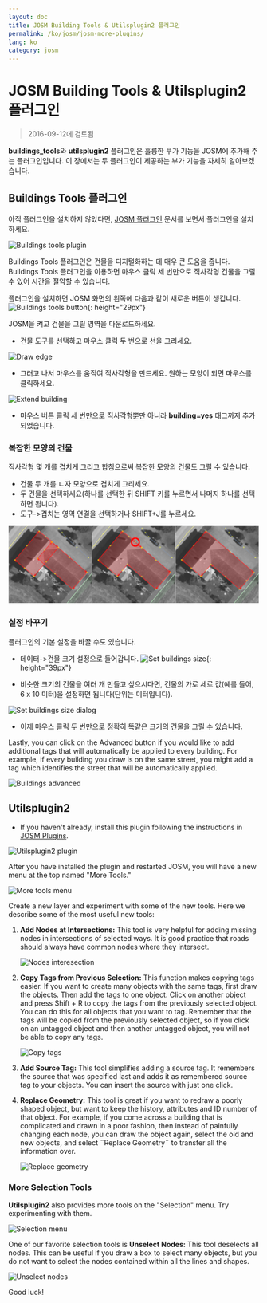 ```yaml
---
layout: doc
title: JOSM Building Tools & Utilsplugin2 플러그인
permalink: /ko/josm/josm-more-plugins/
lang: ko
category: josm
---
```


JOSM Building Tools & Utilsplugin2 플러그인
============

> 2016-09-12에 검토됨  

**buildings_tools**와 **utilsplugin2** 플러그인은 훌륭한 부가 기능을 JOSM에 추가해 주는 플러그인입니다. 이 장에서는 두 플러그인이 제공하는 부가 기능을 자세히 알아보겠습니다.  

Buildings Tools 플러그인
--------------------------

아직 플러그인을 설치하지 않았다면, [JOSM 플러그인](/ko/josm/josm-plugins) 문서를 보면서 플러그인을 설치하세요.  

![Buildings tools plugin][]

Buildings Tools 플러그인은 건물을 디지털화하는 데 매우 큰 도움을 줍니다. Buildings Tools 플러그인을 이용하면 마우스 클릭 세 번만으로 직사각형 건물을 그릴 수 있어 시간을 절약할 수 있습니다.  

플러그인을 설치하면 JOSM 화면의 왼쪽에 다음과 같이 새로운 버튼이 생깁니다. ![Buildings tools button][]{: height="29px"}

JOSM을 켜고 건물을 그릴 영역을 다운로드하세요.  

* 건물 도구를 선택하고 마우스 클릭 두 번으로 선을 그리세요.  

![Draw edge][]

* 그러고 나서 마우스를 움직여 직사각형을 만드세요. 원하는 모양이 되면 마우스를 클릭하세요.  

![Extend building][]

* 마우스 버튼 클릭 세 번만으로 직사각형뿐만 아니라 **building=yes** 태그까지 추가되었습니다.  

### 복잡한 모양의 건물

직사각형 몇 개를 겹치게 그리고 합침으로써 복잡한 모양의 건물도 그릴 수 있습니다.  

* 건물 두 개를 ㄴ자 모양으로 겹치게 그리세요.  
* 두 건물을 선택하세요(하나를 선택한 뒤 SHIFT 키를 누르면서 나머지 하나를 선택하면 됩니다).  
* 도구->겹치는 영역 연결을 선택하거나 SHIFT+J를 누르세요.  

![Merge buildings][]

### 설정 바꾸기

플러그인의 기본 설정을 바꿀 수도 있습니다.  

* 데이터->건물 크기 설정으로 들어갑니다. ![Set buildings size][]{: height="39px"}  

* 비슷한 크기의 건물을 여러 개 만들고 싶으시다면, 건물의 가로 세로 값(예를 들어, 6 x 10 미터)을 설정하면 됩니다(단위는 미터입니다).  

![Set buildings size dialog][]

* 이제 마우스 클릭 두 번만으로 정확히 똑같은 크기의 건물을 그릴 수 있습니다.  

Lastly, you can click on the Advanced button if you would like to add additional tags that will automatically be applied to every building. For example, if every building you draw is on the same street, you might add a tag which identifies the street that will be automatically applied.  

![Buildings advanced][]


Utilsplugin2
-------------

* If you haven't already, install this plugin following the instructions in [JOSM Plugins](/en/josm/josm-plugins).  

![Utilsplugin2 plugin][]

After you have installed the plugin and restarted JOSM, you will have a new menu at the top named "More Tools."  

![More tools menu][]

Create a new layer and experiment with some of the new tools. Here we describe some of the most useful new tools:  

1. **Add Nodes at Intersections:**  This tool is very helpful for adding missing nodes in intersections of selected ways.  It is good practice that roads should always have common nodes where they intersect.  

    ![Nodes interesection][]

2. **Copy Tags from Previous Selection:**  This function makes copying tags easier.  If you want to create many objects with the same tags, first draw the objects.  Then add the tags to one object.  Click on another object and press Shift + R to copy the tags from the previously selected object.  You can do this for all objects that you want to tag.  Remember that the tags will be copied from the previously selected object, so if you click on an untagged object and then another untagged object, you will not be able to copy any tags.  

    ![Copy tags][]

3. **Add Source Tag:** This tool simplifies adding a source tag. It remembers the source that was specified last and adds it as remembered source tag to your objects.   You can insert the source with just one click.  

4. **Replace Geometry:** This tool is great if you want to redraw a poorly shaped object, but want to keep the history, attributes and ID number of that object.  For example, if you come across a building that is complicated and drawn in a poor fashion, then instead of painfully changing each node, you can draw the object again, select the old and new objects, and select ¨Replace Geometry¨ to transfer all the information over.  

    ![Replace geometry][]


### More Selection Tools

**Utilsplugin2** also provides more tools on the "Selection" menu. Try experimenting with them.  

![Selection menu][]

One of our favorite selection tools is **Unselect Nodes:** This tool deselects all nodes. This can be useful if you draw a box to select many objects, but you do not want to select the nodes contained within all the lines and shapes.  

![Unselect nodes][]

Good luck!  


[Buildings tools plugin]: /images/josm/buildings_tools-plugin.png
[Buildings tools button]: /images/josm/buildings_tools-button.png
[Draw edge]: /images/josm/draw-edge.png
[Extend building]: /images/josm/extend-building.png
[Merge buildings]: /images/josm/merge-buildings.png
[Set buildings size]: /images/josm/set-buildings-size.png
[Set buildings size dialog]: /images/josm/set-buildings-size-dialog.png
[Buildings advanced]: /images/josm/buildings-advanced.png
[Utilsplugin2 plugin]: /images/josm/utilsplugin2-plugin.png
[More tools menu]: /images/josm/more-tools-menu.png
[Nodes interesection]: /images/josm/utilsplugin2-nodes-intersection.png
[Copy tags]: /images/josm/utilsplugin2-copy-tags.png
[Replace geometry]: /images/josm/utilsplugin2-replace-geometry.png
[Selection menu]: /images/josm/selection-menu.png
[Unselect nodes]: /images/josm/utilsplugin2-unselect-nodes.png


